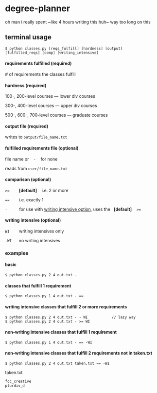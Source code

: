 # degree-planner

oh man i really spent ~like 4 hours writing this huh~ way too long on this


## terminal usage

```
$ python classes.py [reqs_fulfill] [hardness] [output] [fulfilled_reqs] [comp] [writing_intensive]
```

#### requirements fulfilled (required)
\# of requirements the classes fulfill


#### hardness (required)

100-, 200-level courses — lower div courses 

300-, 400-level courses — upper div courses 

500-, 600-, 700-level courses — graduate courses


#### output file (required)

writes to `output/file_name.txt`


#### fulfilled requirements file (optional)

file name or &nbsp;&nbsp; `-` &nbsp;&nbsp; for none

reads from `user/file_name.txt`


#### comparison (optional)

`>=` &nbsp;&nbsp;&nbsp;&nbsp;&nbsp;&nbsp; **\[default]** &nbsp;&nbsp; i.e. 2 or more

`==` &nbsp;&nbsp;&nbsp;&nbsp;&nbsp;&nbsp; i.e. exactly 1

`-` &nbsp;&nbsp;&nbsp;&nbsp;&nbsp;&nbsp;&nbsp;&nbsp; for use with [writing intensive option](#writing-intensive), uses the  &nbsp; **\[default]** &nbsp;&nbsp; `>=`


#### writing intensive (optional)

`WI` &nbsp;&nbsp;&nbsp;&nbsp;&nbsp;&nbsp; writing intensives only

`-WI` &nbsp;&nbsp;&nbsp;&nbsp; no writing intensives



### examples

#### basic

```
$ python classes.py 2 4 out.txt - 
```


#### classes that fulfill 1 requirement
```
$ python classes.py 1 4 out.txt - == 
```


#### writing intensive classes that fulfill 2 or more requirements 
```
$ python classes.py 2 4 out.txt - - WI           // lazy way
$ python classes.py 2 4 out.txt - >= WI
```


#### non-writing intensive classes that fulfill 1 requirement
```
$ python classes.py 1 4 out.txt - == -WI
```


#### non-writing intensive classes that fulfill 2 requirements not in taken.txt
```
$ python classes.py 2 4 out.txt taken.txt == -WI
```
taken.txt
```
fcc_creative
plurdiv_d
```

